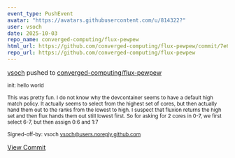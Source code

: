 ```yaml
---
event_type: PushEvent
avatar: "https://avatars.githubusercontent.com/u/814322?"
user: vsoch
date: 2025-10-03
repo_name: converged-computing/flux-pewpew
html_url: https://github.com/converged-computing/flux-pewpew/commit/7e6dd238e1f8c43ab10306d496026a3676d8d5c9
repo_url: https://github.com/converged-computing/flux-pewpew
---
```


<a href='https://github.com/vsoch' target='_blank'>vsoch</a> pushed to <a href='https://github.com/converged-computing/flux-pewpew' target='_blank'>converged-computing/flux-pewpew</a>

<small>init: hello world

This was pretty fun. I do not know why the devcontainer seems to have
a default high match policy. It actually seems to select from the
highest set of cores, but then actually hand them out to the ranks
from the lowest to high. I suspect that fluxion returns the
high set and then flux hands them out still lowest first.
So for asking for 2 cores in 0-7, we first select 6-7, but
then assign 0:6 and 1:7

Signed-off-by: vsoch <vsoch@users.noreply.github.com></small>

<a href='https://github.com/converged-computing/flux-pewpew/commit/7e6dd238e1f8c43ab10306d496026a3676d8d5c9' target='_blank'>View Commit</a>